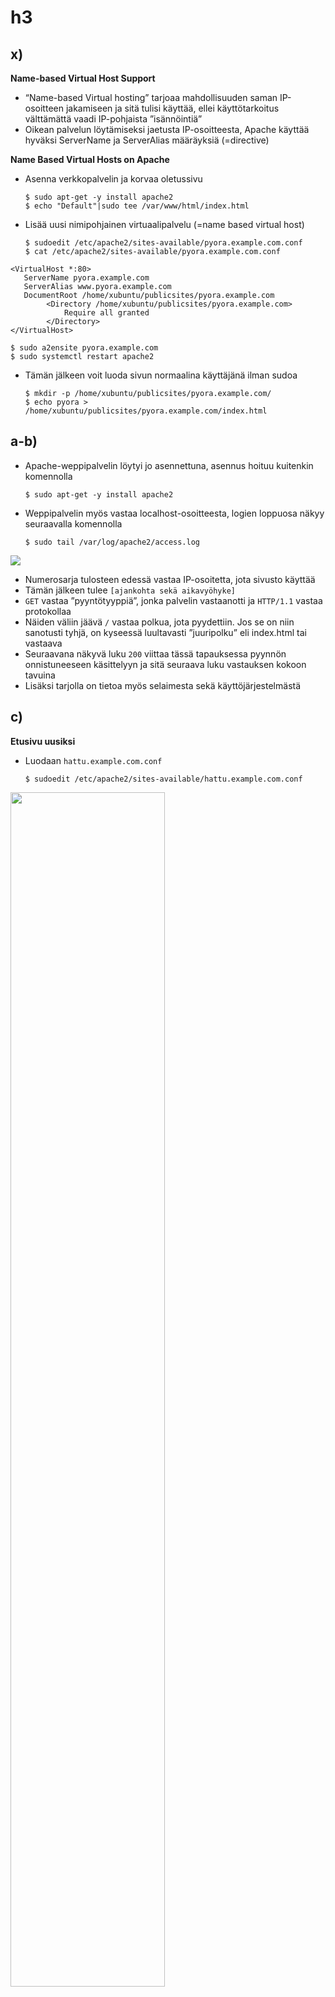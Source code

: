 # h3

## x)
**Name-based Virtual Host Support**
-	“Name-based Virtual hosting” tarjoaa mahdollisuuden saman IP-osoitteen jakamiseen ja sitä tulisi käyttää, ellei käyttötarkoitus välttämättä vaadi IP-pohjaista ”isännöintiä”
-	Oikean palvelun löytämiseksi jaetusta IP-osoitteesta, Apache käyttää hyväksi ServerName ja ServerAlias määräyksiä (=directive)

**Name Based Virtual Hosts on Apache**
-	Asenna verkkopalvelin ja korvaa oletussivu

        $ sudo apt-get -y install apache2
        $ echo "Default"|sudo tee /var/www/html/index.html
-	Lisää uusi nimipohjainen virtuaalipalvelu (=name based virtual host)

        $ sudoedit /etc/apache2/sites-available/pyora.example.com.conf
        $ cat /etc/apache2/sites-available/pyora.example.com.conf
 	
``<VirtualHost *:80>`` <br>
``    ServerName pyora.example.com ``<br>
``    ServerAlias www.pyora.example.com ``<br>
``   DocumentRoot /home/xubuntu/publicsites/pyora.example.com`` <br>
``        <Directory /home/xubuntu/publicsites/pyora.example.com>`` <br>
``            Require all granted`` <br>
``        </Directory>`` <br>
``</VirtualHost>``

    $ sudo a2ensite pyora.example.com
    $ sudo systemctl restart apache2
-	Tämän jälkeen voit luoda sivun normaalina käyttäjänä ilman sudoa

        $ mkdir -p /home/xubuntu/publicsites/pyora.example.com/
        $ echo pyora > /home/xubuntu/publicsites/pyora.example.com/index.html


## a-b)
-	Apache-weppipalvelin löytyi jo asennettuna, asennus hoituu kuitenkin komennolla

 	    $ sudo apt-get -y install apache2
 	
-	Weppipalvelin myös vastaa localhost-osoitteesta, logien loppuosa näkyy seuraavalla komennolla

        $ sudo tail /var/log/apache2/access.log

  <img src='/linux_images/h3_locallogs.png'>

-	Numerosarja tulosteen edessä vastaa IP-osoitetta, jota sivusto käyttää
-	Tämän jälkeen tulee ``[ajankohta sekä aikavyöhyke]``
-	``GET`` vastaa ”pyyntötyyppiä”, jonka palvelin vastaanotti ja ``HTTP/1.1`` vastaa protokollaa
-	Näiden väliin jäävä ``/`` vastaa polkua, jota pyydettiin. Jos se on niin sanotusti tyhjä, on kyseessä luultavasti ”juuripolku” eli index.html tai vastaava
-	Seuraavana näkyvä luku ``200`` viittaa tässä tapauksessa pyynnön onnistuneeseen käsittelyyn ja sitä seuraava luku vastauksen kokoon tavuina
-	Lisäksi tarjolla on tietoa myös selaimesta sekä käyttöjärjestelmästä

## c)
**Etusivu uusiksi** <br>

- Luodaan ``hattu.example.com.conf`` <br>

      $ sudoedit /etc/apache2/sites-available/hattu.example.com.conf

<img src='/linux_images/h3_hattuconf.png' width='70%'>

- Otetaan vanha sivu pois päältä ja laitetaan uusi ``hattu.example.com`` tilalle

<img src='/linux_images/h3_newsite.png' width='70%'>

- Tsekataan ``http://localhost`` selaimella

<img src='linux_images/h3_newsitemoz.png' width='70%'>

- Ja sen jälkeen ``error.log`` komennolla

      $ sudo tail /var/log/apache2/error.log

<img src='/linux_images/h3_newsitelog.png'>

- Koitetaanpa ensin luoda samanlainen hakemistopolku, joka hatun ``.conf`` tiedostossa määritellään <br>
``publicsite``-kansio oli valmiiksi olemassa, joten voimme luoda ``hattu.example.com`` kansion suoraan sinne

      $ mkdir /home/<käyttäjä>/publicsite/hattu.example.com

- Käydään varmistamassa, että homma toteutui

      $ ls/home/<käyttäjä>/publicsite/

<img src='linux_images/h3_hattufold.png'>

- Päivitetään selain ja katsotaan ``error.log`` uudestaan

<img src='linux_images/h3_newsitelog2.png'>

- Vaikuttaisi huomauttavan ``directoryindexin`` puutteesta eli luodaan 
vaadittava ``index.html``, jossa lukee sivuston nimi ja kokeillaan uudestaan

      $ cd /home/<käyttäjä>/publicsite/hattu.example.com
      $ micro index.html

<img src= 'linux_images/h3_newindex.png' width='49%'>  <img src= 'linux_images/h3_newsitemoz2.png' width='49%'>

- Käydään vielä lisäämässä ``hattu.example.com`` hosteihin, jotta se löytyy myös selainhaulla ``hattu.example.com``

      $ sudoedit /etc/hosts

<img src= 'linux_images/h3_sudohosts.png'>

## e)
- Tehdään nopea html5 sivu ja validoidaan se [validaattorilla](https://validator.w3.org)

<img src= 'linux_images/h3_indexhtml.png' width='49%'>  <img src= 'linux_images/h3_validator.png' width='49%' height=220>

## f)
    $ curl hattu.example.com

Palauttaa urlista löytyvän sivuston sisällön terminaaliin

<img src='/linux_images/h3_curl.png' width='70%'>

    $ curl -I hattu.example.com

Palauttaa vain HTTP-vastauksen otsakkeet, eikä itse sisältöä. Esimerkiksi sisällön tyyppi 
(=content-type) ilman itse sisältöä. Lisäksi tiedot palvelinohjelmasta, 
HTTP-haun ajankohdasta ja statuksesta sekä monesta muusta.

<img src='/linux_images/h3_curl2.png'>

## m)
GitHub Education -paketti ladattu jo ennen kurssia

<img src='/linux_images/h3_github.png'>

## n-o)
Tällä hetkellä toiminnassa kaksi eri sivustoa samasta IP-osoitteesta: 
``testi.example.com`` ja ``hattu.example.com``  

<img src='/linux_images/h3_double.png' width='70%'>
  
- Laitetaan vielä kolmas

      $ sudoedit /etc/apache2/sites-available/foo.example.com.conf

<img src='/linux_images/h3_fooconf.png' width='60%'>

- ``enable`` ja käynnistys uudelleen

      $ sudo a2ensite foo.example.com
      $ sudo systemctl restart apache2

- Hakemistorunko ja index.html tällä kierroksella kerralla kuntoon

      $ mkdir /home/<käyttäjä>/publicsite/foo.example.com
      $ micro /home/<käyttäjä>/publicsite/foo.example.com/index.html

- Käydään vielä lisäämässä hosteihin

      $ sudoedit /etc/hosts

<img src='/linux_images/h3_foohost.png'>

- Ja kaikki toimii

<img src='/linux_images/h3_triple.png' width='70%'>


# Lähteet

HTTP.dev. 2023. HTTP/1.1. Luettavissa: https://http.dev/1.1. Luettu: 2.2.2024.<br>
  
Karvinen, T. 2018. Name Based Virtual Hosts on Apache – Multiple Websites to Single IP Address. Luettavissa: 
https://terokarvinen.com/2018/04/10/name-based-virtual-hosts-on-apache-multiple-websites-to-single-ip-address/. Luettu: 2.2.2024. <br>
  
Kuć, R. 2021. Understanding Apache Logging: How to View, Locate and Analyze Access & Error Logs. 
Luettavissa: https://sematext.com/blog/apache-logs/. Luettu: 2.2.2024. <br>
  
ReqBin. 2022. HTTP HEAD Request Method. Luettavissa: https://reqbin.com/Article/HttpHead. Luettu: 2.2.2024. <br>
  
The Apache Software Foundation. 2023. Name-based Virtual Host Support. 
Luettavissa: https://httpd.apache.org/docs/2.4/vhosts/name-based.html. Luettu: 2.2.2024. <br>

## Tehtävät
Karvinen, T. 2024. h3 Hello Web Server. Luettavissa: https://terokarvinen.com/2024/linux-palvelimet-2024-alkukevat/#h3-hello-web-server. Luettu: 2.2.2024.

